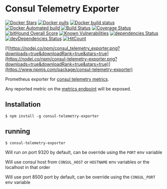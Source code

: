 # Consul Telemetry Exporter
[![Docker Stars](https://img.shields.io/docker/stars/swce/consul_telemetry_exporter.svg?style=plastic)](https://registry.hub.docker.com/v2/repositories/swce/consul_telemetry_exporter/stars/count/)
[![Docker pulls](https://img.shields.io/docker/pulls/swce/consul_telemetry_exporter.svg?style=plastic)](https://registry.hub.docker.com/v2/repositories/swce/consul_telemetry_exporter)
[![Docker build status](https://img.shields.io/docker/build/swce/consul_telemetry_exporter.svg)](https://github.com/swce/consul_telemetry_exporter)
[![Docker Automated build](https://img.shields.io/docker/automated/swce/consul_telemetry_exporter.svg)](https://github.com/swce/consul_telemetry_exporter)
[![Build Status](https://api.travis-ci.org/SWCE/consul_telemetry_exporter.svg?branch=master)](http://travis-ci.org/SWCE/consul_telemetry_exporter)
[![Coverage Status](https://coveralls.io/repos/github/SWCE/consul_telemetry_exporter/badge.svg)](https://coveralls.io/github/SWCE/consul_telemetry_exporter)
[![bitHound Overall Score](https://www.bithound.io/github/SWCE/consul_telemetry_exporter/badges/score.svg)](https://www.bithound.io/github/SWCE/consul_telemetry_exporter)
[![Known Vulnerabilities](https://snyk.io/test/github/SWCE/consul_telemetry_exporter/badge.svg)](https://snyk.io/test/github/SWCE/consul_telemetry_exporter)
[![dependencies Status](https://david-dm.org/SWCE/consul_telemetry_exporter/status.svg)](https://david-dm.org/SWCE/consul_telemetry_exporter)
[![devDependencies Status](https://david-dm.org/SWCE/consul_telemetry_exporter/dev-status.svg)](https://david-dm.org/SWCE/consul_telemetry_exporter?type=dev)
[![HitCount](http://hits.dwyl.io/SWCE/consul_telemetry_exporter.svg)](http://hits.dwyl.io/SWCE/consul_telemetry_exporter)

[![https://nodei.co/npm/consul_telemetry_exporter.png?downloads=true&downloadRank=true&stars=true](https://nodei.co/npm/consul-telemetry-exporter.png?downloads=true&downloadRank=true&stars=true)](https://www.npmjs.com/package/consul-telemetry-exporter)

Prometheus exporter for [consul telemetry metrics](https://www.consul.io/docs/agent/telemetry.html).

Any reported metric on the [metrics endpoint](https://www.consul.io/api/agent.html#view-metrics) will be exposed.

## Installation

    $ npm install -g consul-telemetry-exporter

## running

    $ consul-telemetry-exporter
    
Will run on port 9320 by default, can be override using the `PORT` env variable

Will use consul host from `CONSUL_HOST` or `HOSTNAME` env variables or the localhost in that order

Will use port 8500 port by default, can be override using the `CONSUL_PORT` env variable
